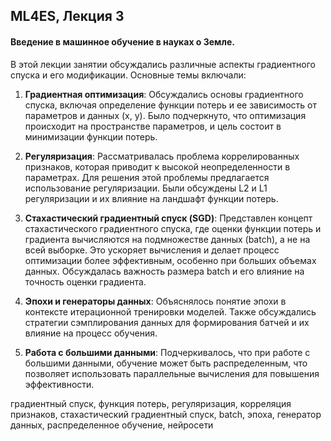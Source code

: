 ## ML4ES, Лекция 3

#### Введение в машинное обучение в науках о Земле.



В этой лекции занятии обсуждались различные аспекты градиентного спуска и его модификации. Основные темы включали:

1. **Градиентная оптимизация**: Обсуждались основы градиентного спуска, включая определение функции потерь и ее зависимость от параметров и данных (x, y). Было подчеркнуто, что оптимизация происходит на пространстве параметров, и цель состоит в минимизации функции потерь.

2. **Регуляризация**: Рассматривалась проблема коррелированных признаков, которая приводит к высокой неопределенности в параметрах. Для решения этой проблемы предлагается использование регуляризации. Были обсуждены L2 и L1 регуляризации и их влияние на ландшафт функции потерь.

3. **Стахастический градиентный спуск (SGD)**: Представлен концепт стахастического градиентного спуска, где оценки функции потерь и градиента вычисляются на подмножестве данных (batch), а не на всей выборке. Это ускоряет вычисления и делает процесс оптимизации более эффективным, особенно при больших объемах данных. Обсуждалась важность размера batch и его влияние на точность оценки градиента.

4. **Эпохи и генераторы данных**: Объяснялось понятие эпохи в контексте итерационной тренировки моделей. Также обсуждались стратегии сэмплирования данных для формирования батчей и их влияние на процесс обучения.

5. **Работа с большими данными**: Подчеркивалось, что при работе с большими данными, обучение может быть распределенным, что позволяет использовать параллельные вычисления для повышения эффективности.



градиентный спуск, функция потерь, регуляризация, корреляция признаков, стахастический градиентный спуск, batch, эпоха, генератор данных, распределенное обучение, нейросети